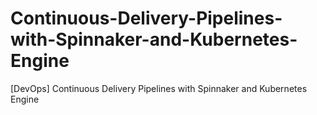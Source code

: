 # Continuous-Delivery-Pipelines-with-Spinnaker-and-Kubernetes-Engine
[DevOps] Continuous Delivery Pipelines with Spinnaker and Kubernetes Engine
